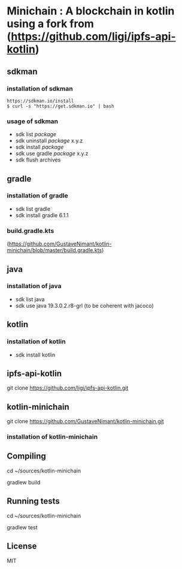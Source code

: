 # Minichain : A blockchain in kotlin using a fork from (https://github.com/ligi/ipfs-api-kotlin) 

## sdkman
### installation of sdkman
    https://sdkman.io/install
    $ curl -s "https://get.sdkman.io" | bash

### usage of sdkman
*  sdk list _package_
*  sdk uninstall _package_ x.y.z
*  sdk install _package_
*  sdk use gradle _package_ x.y.z
*  sdk flush archives

## gradle
### installation of gradle
*  sdk list gradle
*  sdk install gradle 6.1.1

### build.gradle.kts
(https://github.com/GustaveNimant/kotlin-minichain/blob/master/build.gradle.kts)

## java 
### installation of java
*  sdk list java
*  sdk use java 19.3.0.2.r8-grl (to be coherent with jacoco)

## kotlin
### installation of kotlin

*  sdk install kotlin
  
## ipfs-api-kotlin
   git clone https://github.com/ligi/ipfs-api-kotlin.git

## kotlin-minichain

   git clone https://github.com/GustaveNimant/kotlin-minichain.git
  
### installation of kotlin-minichain

## Compiling
   cd ~/sources/kotlin-minichain
   
   gradlew build 

## Running tests
   cd ~/sources/kotlin-minichain
   
   gradlew test 

## License 

MIT
